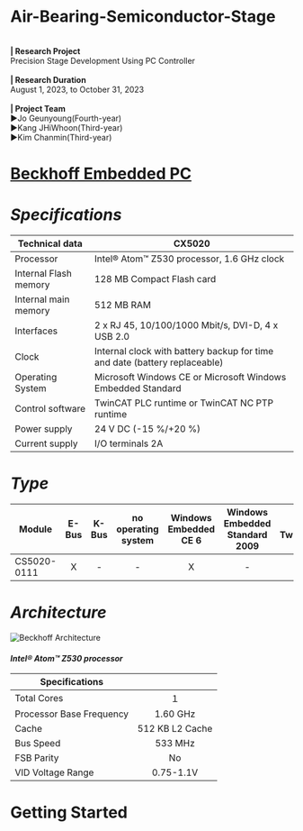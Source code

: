 # Air-Bearing-Semiconductor-Stage
<br/>**| Research Project**
<br/>Precision Stage Development Using PC Controller
<br/><br/>**| Research Duration**
<br/>August 1, 2023, to October 31, 2023
<br/><br/>**| Project Team**
<br/>▶Jo Geunyoung(Fourth-year)
<br/>▶Kang JHiWhoon(Third-year)
<br/>▶Kim Chanmin(Third-year)

# [Beckhoff Embedded PC](https://www.beckhoff.com/en-en/)
# *Specifications*

| **Technical data** | **CX5020** |
|--------------------|------------|
| Processor      | Intel® Atom™ Z530 processor, 1.6 GHz clock |
| Internal Flash memory  | 128 MB Compact Flash card |
| Internal main memory   | 512 MB RAM |
| Interfaces          | 2 x RJ 45, 10/100/1000 Mbit/s, DVI-D, 4 x USB 2.0 |
| Clock              | Internal clock with battery backup for time and date (battery replaceable) |
| Operating System   | Microsoft Windows CE or Microsoft Windows Embedded Standard |
| Control software   | TwinCAT PLC runtime or TwinCAT NC PTP runtime |
| Power supply       | 24 V DC (-15 %/+20 %) |
| Current supply     | I/O terminals 2A |

# *Type*

|Module|E-Bus|K-Bus|no operating system|Windows Embedded CE 6|Windows Embedded Standard 2009|no TwinCAT|TwinCAT2 PLC runtime|TwinCAT2 NC-PTP runtime|TwinCAT 3 XAR|
|-----------|:---:|:---:|:---:|:---:|:---:|:---:|:---:|:---:|:---:|
|CS5020-0111|X|-|-|X|-|-|X|-|-|

# *Architecture*
![Beckhoff Architecture](https://github.com/JhiWhoonKang/Air-Bearing-Semiconductor-Stage/assets/109329462/efca3c4f-0868-4b3f-92fb-4ff230e28360)

#### **_Intel® Atom™ Z530 processor_**

| **Specifications** | |
|-----|:----:|
|Total Cores|１|
|Processor Base Frequency|1.60 GHz|
|Cache|512 KB L2 Cache|
|Bus Speed|533 MHz|
|FSB Parity|No|
|VID Voltage Range|0.75-1.1V| 

# Getting Started

